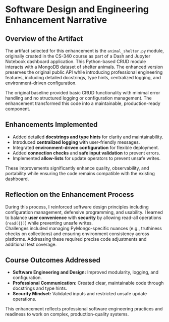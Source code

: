 # Software Design and Engineering Enhancement Narrative

## Overview of the Artifact
The artifact selected for this enhancement is the `animal_shelter.py` module, originally created in the CS-340 course as part of a Dash and Jupyter Notebook dashboard application. This Python-based CRUD module interacts with a MongoDB dataset of shelter animals. The enhanced version preserves the original public API while introducing professional engineering features, including detailed docstrings, type hints, centralized logging, and environment-driven configuration.

The original baseline provided basic CRUD functionality with minimal error handling and no structured logging or configuration management. The enhancement transformed this code into a maintainable, production-ready component.

## Enhancements Implemented
- Added detailed **docstrings and type hints** for clarity and maintainability.  
- Introduced **centralized logging** with user-friendly messages.  
- Integrated **environment-driven configuration** for flexible deployment.  
- Added **connection checks** and **safe input validation** to prevent errors.  
- Implemented **allow-lists** for update operators to prevent unsafe writes.  

These improvements significantly enhance quality, observability, and portability while ensuring the code remains compatible with the existing dashboard.

## Reflection on the Enhancement Process
During this process, I reinforced software design principles including configuration management, defensive programming, and usability. I learned to balance **user convenience** with **security** by allowing read-all operations (`read({})`) while preventing unsafe writes.  
Challenges included managing PyMongo-specific nuances (e.g., truthiness checks on collections) and ensuring environment consistency across platforms. Addressing these required precise code adjustments and additional test coverage.

## Course Outcomes Addressed
- **Software Engineering and Design:** Improved modularity, logging, and configuration.  
- **Professional Communication:** Created clear, maintainable code through docstrings and type hints.  
- **Security Mindset:** Validated inputs and restricted unsafe update operations.

This enhancement reflects professional software engineering practices and readiness to work on complex, production-quality systems.